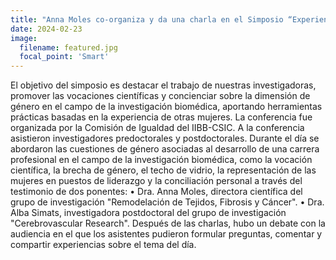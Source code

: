 ```yaml
---
title: "Anna Moles co-organiza y da una charla en el Simposio “Experiencias de viaje científicas desde la perspectiva de la mujer”"
date: 2024-02-23
image:
  filename: featured.jpg
  focal_point: 'Smart'
---
```


El objetivo del simposio es destacar el trabajo de nuestras investigadoras, promover las vocaciones científicas y concienciar sobre la dimensión de género en el campo de la investigación biomédica, aportando herramientas prácticas basadas en la experiencia de otras mujeres. La conferencia fue organizada por la Comisión de Igualdad del IIBB-CSIC. A la conferencia asistieron investigadores predoctorales y postdoctorales. Durante el día se abordaron las cuestiones de género asociadas al desarrollo de una carrera profesional en el campo de la investigación biomédica, como la vocación científica, la brecha de género, el techo de vidrio, la representación de las mujeres en puestos de liderazgo y la conciliación personal a través del testimonio de dos ponentes: • Dra. Anna Moles, directora científica del grupo de investigación "Remodelación de Tejidos, Fibrosis y Cáncer". • Dra. Alba Simats, investigadora postdoctoral del grupo de investigación "Cerebrovascular Research". Después de las charlas, hubo un debate con la audiencia en el que los asistentes pudieron formular preguntas, comentar y compartir experiencias sobre el tema del día.